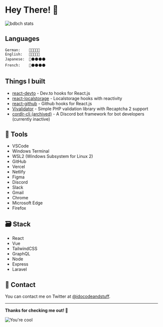 # Hey There! 🤘

![bdbch stats](https://github-readme-stats.vercel.app/api?username=bdbch&count_private=true&show_icons=true&theme=dracula)

## Languages
```
German:    🔴🔴🔴🔴🔴
English:   🔴🔴🔴🔴🔴
Japanese:  🔴⚫⚫⚫⚫
French:    🔴⚫⚫⚫⚫
```

## Things I built
* [react-devto](https://github.com/bdbch/react-devto) - Dev.to hooks for React.js
* [react-localstorage](https://github.com/bdbch/react-localstorage) - Localstorage hooks with reactivity
* [react-github](https://github.com/bdbch/react-github) - Github hooks for React.js
* [Vivalidator](https://github.com/bdbch/vivalidator) - Simple PHP validation library with Recaptcha 2 support
* [cordlr-cli (archived)](https://github.com/bdbch/cordlr-cli) - A Discord bot framework for bot developers (currently inactive)

## 🔨 Tools
  * VSCode
  * Windows Terminal
  * WSL2 (Windows Subsystem for Linux 2)
  * GitHub
  * Vercel
  * Netlify
  * Figma
  * Discord
  * Slack
  * Gmail
  * Chrome
  * Microsoft Edge
  * Firefox

## 🗃️ Stack
  * React
  * Vue
  * TailwindCSS
  * GraphQL
  * Node
  * Express
  * Laravel
  
## 📝 Contact

You can contact me on Twitter at [@idocodeandstuff](https://twitter.com/idocodeandstuff).

---

**Thanks for checking me out! 🤙**

![You're cool](https://media2.giphy.com/media/J1ABRhlfvQNwIOiAas/giphy.gif?cid=ecf05e475yspath7gic2tusipw8f8136pbtskus70mnnuc6a&rid=giphy.gif&ct=g)
